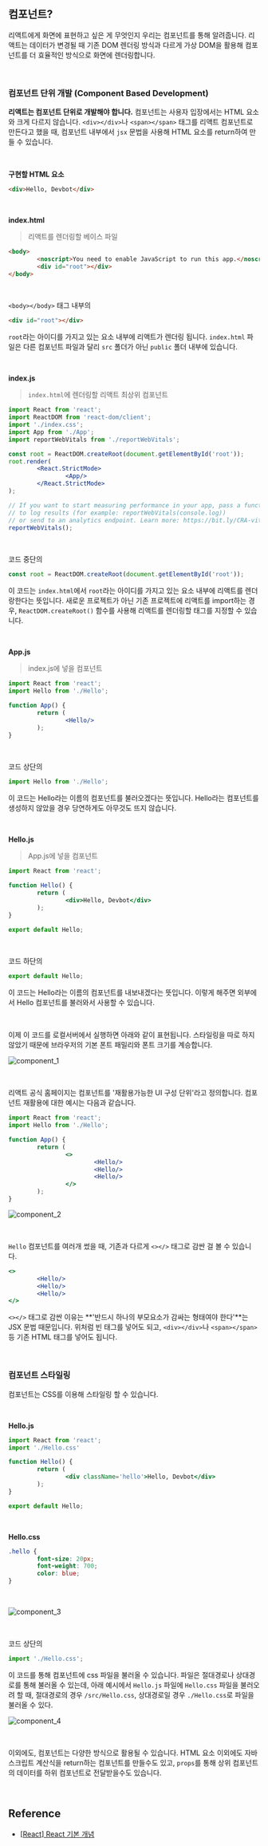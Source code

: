 ## 컴포넌트?

리액트에게 화면에 표현하고 싶은 게 무엇인지 우리는 컴포넌트를 통해 알려줍니다. 리액트는 데이터가 변경될 때 기존 DOM 렌더링 방식과 다르게 가상 DOM을 활용해 컴포넌트를 더 효율적인 방식으로 화면에 렌더링합니다.

&nbsp;

### 컴포넌트 단위 개발 (Component Based Development)

**리액트는 컴포넌트 단위로 개발해야 합니다.** 컴포넌트는 사용자 입장에서는 HTML 요소와 크게 다르지 않습니다. `<div></div>`나 `<span></span>` 태그를 리액트 컴포넌트로 만든다고 했을 때, 컴포넌트 내부에서 `jsx` 문법을 사용해 HTML 요소를 return하여 만들 수 있습니다.

&nbsp;

**구현할 HTML 요소**

```html
<div>Hello, Devbot</div>
```

&nbsp;

**index.html**

> 리액트를 렌더링할 베이스 파일

```html
<body>
        <noscript>You need to enable JavaScript to run this app.</noscript>
        <div id="root"></div>
</body>
```

&nbsp;

`<body></body>` 태그 내부의

```html
<div id="root"></div>
```

`root`라는 아이디를 가지고 있는 요소 내부에 리액트가 렌더링 됩니다. `index.html` 파일은 다른 컴포넌트 파일과 달리 `src` 폴더가 아닌 `public` 폴더 내부에 있습니다.

&nbsp;

**index.js**

> `index.html`에 렌더링할 리액트 최상위 컴포넌트

```jsx
import React from 'react';
import ReactDOM from 'react-dom/client';
import './index.css';
import App from './App';
import reportWebVitals from './reportWebVitals';

const root = ReactDOM.createRoot(document.getElementById('root'));
root.render(
        <React.StrictMode>
                <App/>
        </React.StrictMode>
);

// If you want to start measuring performance in your app, pass a function
// to log results (for example: reportWebVitals(console.log))
// or send to an analytics endpoint. Learn more: https://bit.ly/CRA-vitals
reportWebVitals();
```

&nbsp;

코드 중단의

```jsx
const root = ReactDOM.createRoot(document.getElementById('root'));
```

이 코드는 `index.html`에서 `root`라는 아이디를 가지고 있는 요소 내부에 리액트를 렌더랑한다는 뜻입니다. 새로운 프로젝트가 아닌 기존 프로젝트에 리액트를 import하는 경우, `ReactDOM.createRoot()` 함수를 사용해 리액트를 렌더링할 태그를 지정할 수 있습니다.

&nbsp;

**App.js**

> index.js에 넣을 컴포넌트

```jsx
import React from 'react';
import Hello from './Hello';

function App() {
        return (
                <Hello/>
        );
}
```

&nbsp;

코드 상단의

```jsx
import Hello from './Hello';
```

이 코드는 Hello라는 이름의 컴포넌트를 불러오겠다는 뜻입니다. Hello라는 컴포넌트를 생성하지 않았을 경우 당연하게도 아무것도 뜨지 않습니다.

&nbsp;

**Hello.js**

> App.js에 넣을 컴포넌트

```jsx
import React from 'react';

function Hello() {
        return (
                <div>Hello, Devbot</div>
        );
}

export default Hello;
```

&nbsp;

코드 하단의

```jsx
export default Hello;
```

이 코드는 Hello라는 이름의 컴포넌트를 내보내겠다는 뜻입니다. 이렇게 해주면 외부에서 Hello 컴포넌트를 불러와서 사용할 수 있습니다.

&nbsp;

이제 이 코드를 로컬서버에서 실행하면 아래와 같이 표현됩니다. 스타일링을 따로 하지 않았기 때문에 브라우저의 기본 폰트 패밀리와 폰트 크기를 계승합니다.

![component_1](/images/component_1.png)

&nbsp;

리액트 공식 홈페이지는 컴포넌트를 '재활용가능한 UI 구성 단위'라고 정의합니다. 컴포넌트 재활용에 대한 예시는 다음과 같습니다.

```jsx
import React from 'react';
import Hello from './Hello';

function App() {
        return (
                <>
                        <Hello/>
                        <Hello/>
                        <Hello/>
                </>
        );
}
```

![component_2](/images/component_2.png)

&nbsp;

`Hello` 컴포넌트를 여러개 썼을 때, 기존과 다르게 `<></>` 태그로 감싼 걸 볼 수 있습니다.

```jsx
<>
        <Hello/>
        <Hello/>
        <Hello/>
</>
```

`<></>` 태그로 감싼 이유는 **'반드시 하나의 부모요소가 감싸는 형태여야 한다'**는 JSX 문법 때문입니다. 위처럼 빈 태그를 넣어도 되고, `<div></div>`나 `<span></span>` 등 기존 HTML 태그를 넣어도 됩니다.

&nbsp;

### 컴포넌트 스타일링

컴포넌트는 CSS를 이용해 스타일링 할 수 있습니다.

&nbsp;

**Hello.js**

```jsx
import React from 'react';
import './Hello.css'

function Hello() {
        return (
                <div className='hello'>Hello, Devbot</div>
        );
}

export default Hello;
```

&nbsp;

**Hello.css**

```css
.hello {
        font-size: 20px;
        font-weight: 700;
        color: blue;
}
```

&nbsp;

![component_3](/images/component_3.png)

&nbsp;

코드 상단의

```jsx
import './Hello.css';
```

이 코드를 통해 컴포넌트에 css 파일을 불러올 수 있습니다. 파일은 절대경로나 상대경로를 통해 불러올 수 있는데, 아래 예시에서 `Hello.js` 파일에 `Hello.css` 파일을 불러오려 할 때, 절대경로의 경우 `/src/Hello.css`, 상대경로일 경우 `./Hello.css`로 파일을 불러올 수 있다.

![component_4](/images/component_4.png)

&nbsp;

이외에도, 컴포넌트는 다양한 방식으로 활용될 수 있습니다. HTML 요소 이외에도 자바스크립트 계산식을 return하는 컴포넌트를 만들수도 있고, `props`를 통해 상위 컴포넌트의 데이터를 하위 컴포넌트로 전달받을수도 있습니다.

&nbsp;

## Reference

- [[React] React 기본 개념](https://velog.io/@kim-jaemin420/React-%EA%B8%B0%EB%B3%B8-%EA%B0%9C%EB%85%90)

&nbsp;